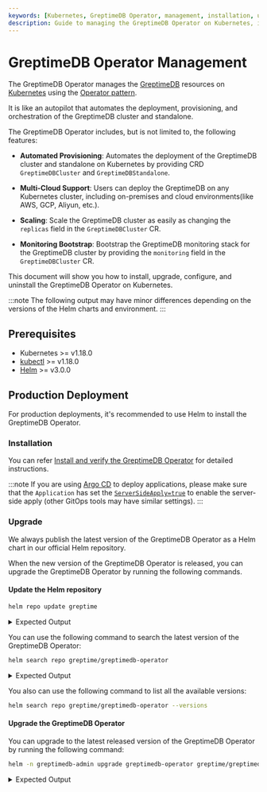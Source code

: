 ```yaml
---
keywords: [Kubernetes, GreptimeDB Operator, management, installation, upgrade, configuration, Helm]
description: Guide to managing the GreptimeDB Operator on Kubernetes, including installation, upgrade, configuration, and uninstallation using Helm.
---
```


# GreptimeDB Operator Management

The GreptimeDB Operator manages the [GreptimeDB](https://github.com/GrepTimeTeam/greptimedb) resources on [Kubernetes](https://kubernetes.io/) using the [Operator pattern](https://kubernetes.io/docs/concepts/extend-kubernetes/operator/). 

It is like an autopilot that automates the deployment, provisioning, and orchestration of the GreptimeDB cluster and standalone. 

The GreptimeDB Operator includes, but is not limited to, the following features:

- **Automated Provisioning**: Automates the deployment of the GreptimeDB cluster and standalone on Kubernetes by providing CRD `GreptimeDBCluster` and `GreptimeDBStandalone`.

- **Multi-Cloud Support**: Users can deploy the GreptimeDB on any Kubernetes cluster, including on-premises and cloud environments(like AWS, GCP, Aliyun, etc.).

- **Scaling**: Scale the GreptimeDB cluster as easily as changing the `replicas` field in the `GreptimeDBCluster` CR.

- **Monitoring Bootstrap**: Bootstrap the GreptimeDB monitoring stack for the GreptimeDB cluster by providing the `monitoring` field in the `GreptimeDBCluster` CR.

This document will show you how to install, upgrade, configure, and uninstall the GreptimeDB Operator on Kubernetes.

:::note
The following output may have minor differences depending on the versions of the Helm charts and environment.
:::

## Prerequisites

- Kubernetes >= v1.18.0
- [kubectl](https://kubernetes.io/docs/tasks/tools/install-kubectl/) >= v1.18.0
- [Helm](https://helm.sh/docs/intro/install/) >= v3.0.0

## Production Deployment

For production deployments, it's recommended to use Helm to install the GreptimeDB Operator.

### Installation

You can refer [Install and verify the GreptimeDB Operator](/user-guide/deployments-administration/deploy-on-kubernetes/getting-started.md#install-and-verify-the-greptimedb-operator) for detailed instructions.

:::note
If you are using [Argo CD](https://argo-cd.readthedocs.io/en/stable/) to deploy applications, please make sure that the `Application` has set the [`ServerSideApply=true`](https://argo-cd.readthedocs.io/en/latest/user-guide/sync-options/#server-side-apply) to enable the server-side apply (other GitOps tools may have similar settings).
:::

### Upgrade

We always publish the latest version of the GreptimeDB Operator as a Helm chart in our official Helm repository.

When the new version of the GreptimeDB Operator is released, you can upgrade the GreptimeDB Operator by running the following commands.

#### Update the Helm repository

```bash
helm repo update greptime
```

<details>
<summary>Expected Output</summary>
```bash
Hang tight while we grab the latest from your chart repositories...
...Successfully got an update from the "greptime" chart repository
Update Complete. ⎈Happy Helming!⎈
```
</details>

You can use the following command to search the latest version of the GreptimeDB Operator:

```bash
helm search repo greptime/greptimedb-operator
```

<details>
<summary>Expected Output</summary>
```bash
NAME                        	CHART VERSION	APP VERSION  	DESCRIPTION
greptime/greptimedb-operator	0.2.9        	0.1.3-alpha.1	The greptimedb-operator Helm chart for Kubernetes.
```
</details>

You also can use the following command to list all the available versions:

```bash
helm search repo greptime/greptimedb-operator --versions
```

#### Upgrade the GreptimeDB Operator

You can upgrade to the latest released version of the GreptimeDB Operator by running the following command:

```bash
helm -n greptimedb-admin upgrade greptimedb-operator greptime/greptimedb-operator
```

<details>
<summary>Expected Output</summary>
```bash
Release "greptimedb-operator" has been upgraded. Happy Helming!
NAME: greptimedb-operator
LAST DEPLOYED: Mon Oct 28 19:30:52 2024
NAMESPACE: greptimedb-admin
STATUS: deployed
REVISION: 2
TEST SUITE: None
NOTES:
***********************************************************************
 Welcome to use greptimedb-operator
 Chart version: 0.2.9
 GreptimeDB Operator version: 0.1.3-alpha.1
***********************************************************************

Installed components:
* greptimedb-operator

The greptimedb-operator is starting, use `kubectl get deployments greptimedb-operator -n greptimedb-admin` to check its status.
```
</details>

If you want to upgrade to a specific version, you can use the following command:

```bash
helm -n greptimedb-admin upgrade greptimedb-operator greptime/greptimedb-operator --version <version>
```

After the upgrade is complete, you can use the following command to verify the installation:

```bash
helm list -n greptimedb-admin
```

<details>
<summary>Expected Output</summary>
```bash
NAME                    NAMESPACE               REVISION        UPDATED                                 STATUS          CHART                           APP VERSION  
greptimedb-operator     greptimedb-admin        1               2024-10-30 17:46:45.570975 +0800 CST    deployed        greptimedb-operator-0.2.9       0.1.3-alpha.1
```
</details>

### CRDs

There are two kinds of CRD that are installed with the GreptimeDB Operator: `GreptimeDBCluster` and `GreptimeDBStandalone`.

You can use the following command to verify the installation:

```bash
kubectl get crd | grep greptime
```

<details>
  <summary>Expected Output</summary>
```bash
greptimedbclusters.greptime.io      2024-10-28T08:46:27Z
greptimedbstandalones.greptime.io   2024-10-28T08:46:27Z
```
</details>

By default, the GreptimeDB Operator chart will manage the installation and upgrade of the CRDs and the users don't need to manage them manually. If you want to know the specific definitions of these two types of CRD, you can refer to the GreptimeDB Operator [API documentation](https://github.com/GreptimeTeam/greptimedb-operator/blob/main/docs/api-references/docs.md).

### Configuration

The GreptimeDB Operator chart provides a set of configuration options that allow you to customize the installation, you can refer to the [GreptimeDB Operator Helm Chart](https://github.com/GreptimeTeam/helm-charts/blob/main/charts/greptimedb-operator/README.md##values) for more details.

You can create a `values.yaml` to configure the GreptimeDB Operator chart (the complete configuration of `values.yaml` can be found in the [chart](https://github.com/GreptimeTeam/helm-charts/blob/main/charts/greptimedb-operator/values.yaml)), for example:

```yaml
image:
  # -- The image registry
  registry: docker.io
  # -- The image repository
  repository: greptime/greptimedb-operator
  # -- The image pull policy for the controller
  imagePullPolicy: IfNotPresent
  # -- The image tag
  tag: latest
  # -- The image pull secrets
  pullSecrets: []

replicas: 1

resources:
  limits:
    cpu: 200m
    memory: 256Mi
  requests:
    cpu: 100m
    memory: 128Mi
```

You can use the following command to install the GreptimeDB Operator with the custom configuration:

```bash
helm -n greptimedb-admin install greptimedb-operator greptime/greptimedb-operator -f values.yaml
```

If you want to upgrade the GreptimeDB Operator with the custom configuration, you can use the following command:

```bash
helm -n greptimedb-admin upgrade greptimedb-operator greptime/greptimedb-operator -f values.yaml
```

You also can use one command to install or upgrade the GreptimeDB Operator with the custom configuration:

```bash
helm -n greptimedb-admin upgrade --install greptimedb-operator greptime/greptimedb-operator -f values.yaml
```

### Uninstallation

You can use the `helm` command to uninstall the GreptimeDB Operator:

```bash
helm -n greptimedb-admin uninstall greptimedb-operator
```

We don't delete the CRDs by default when you uninstall the GreptimeDB Operator.

:::danger
If you really want to delete the CRDs, you can use the following command:

```bash
kubectl delete crd greptimedbclusters.greptime.io greptimedbstandalones.greptime.io
```

The related resources will be removed after you delete the CRDs.
:::
